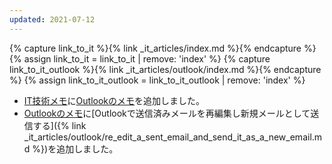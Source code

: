 ```yaml
---
updated: 2021-07-12
---
```

{% capture link_to_it %}{% link _it_articles/index.md %}{% endcapture %}
{% assign link_to_it = link_to_it | remove: 'index' %}
{% capture link_to_it_outlook %}{% link _it_articles/outlook/index.md %}{% endcapture %}
{% assign link_to_it_outlook = link_to_it_outlook | remove: 'index' %}

- [IT技術メモ]({{link_to_it}})に[Outlookのメモ]({{link_to_it_outlook}})を追加しました。
- [Outlookのメモ]({{link_to_it_outlook}})に[Outlookで送信済みメールを再編集し新規メールとして送信する]({% link _it_articles/outlook/re_edit_a_sent_email_and_send_it_as_a_new_email.md %})を追加しました。
